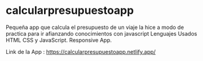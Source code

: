 # calcularpresupuestoapp

Pequeña app que calcula el presupuesto de un viaje la hice a modo de practica para ir afianzando conocimientos con javascript
Lenguajes Usados HTML CSS y JavaScript.
Responsive App.

Link de la App : https://calcularpresupuestoapp.netlify.app/



